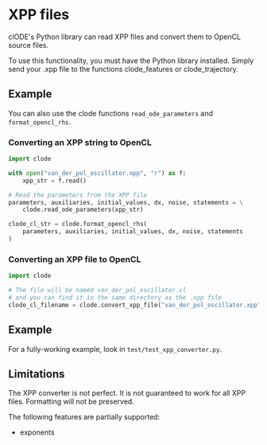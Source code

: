 # XPP files

clODE's Python library can read XPP files and convert them to OpenCL source files.

To use this functionality, you must have the Python library installed.
Simply send your .xpp file to the functions
clode_features or clode_trajectory.


## Example
You can also use the clode functions `read_ode_parameters`
and `format_opencl_rhs`.


### Converting an XPP string to OpenCL

```python
import clode

with open("van_der_pol_oscillator.xpp", "r") as f:
    xpp_str = f.read()

# Read the parameters from the XPP file
parameters, auxiliaries, initial_values, dx, noise, statements = \
    clode.read_ode_parameters(xpp_str)

clode_cl_str = clode.format_opencl_rhs(
    parameters, auxiliaries, initial_values, dx, noise, statements
)
```

### Converting an XPP file to OpenCL

```python
import clode

# The file will be named van_der_pol_oscillator.cl
# and you can find it in the same directory as the .xpp file
clode_cl_filename = clode.convert_xpp_file("van_der_pol_oscillator.xpp")
``` 


## Example

For a fully-working example, look in `test/test_xpp_converter.py`.

## Limitations

The XPP converter is not perfect. It is not guaranteed to work for all XPP files.
Formatting will not be preserved.

The following features are partially supported:
* exponents
